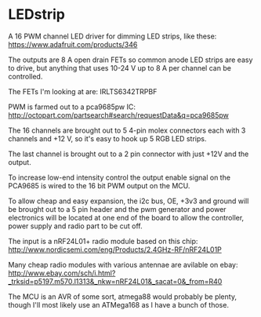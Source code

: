 LEDstrip
========

A 16 PWM channel LED driver for dimming LED strips, like these:
https://www.adafruit.com/products/346

The outputs are 8 A open drain FETs so common anode LED strips are easy to drive,
but anything that uses 10-24 V up to 8 A per channel can be controlled.

The FETs I'm looking at are: IRLTS6342TRPBF

PWM is farmed out to a pca9685pw IC:
http://octopart.com/partsearch#search/requestData&q=pca9685pw

The 16 channels are brought out to 5 4-pin molex connectors each with 3 channels and +12 V,
so it's easy to hook up 5 RGB LED strips.

The last channel is brought out to a 2 pin connector with just +12V and the output.

To increase low-end intensity control the output enable signal on the PCA9685 is wired to
the 16 bit PWM output on the MCU.

To allow cheap and easy expansion, the i2c bus, OE, +3v3 and ground will be brought out to a
5 pin header and the pwm generator and power electronics will be located at one end of the
board to allow the controller, power supply and radio part to be cut off.

The input is a nRF24L01+ radio module based on this chip:
http://www.nordicsemi.com/eng/Products/2.4GHz-RF/nRF24L01P

Many cheap radio modules with various antennae are avilable on ebay:
http://www.ebay.com/sch/i.html?_trksid=p5197.m570.l1313&_nkw=nRF24L01&_sacat=0&_from=R40

The MCU is an AVR of some sort, atmega88 would probably be plenty,
though I'll most likely use an ATMega168 as I have a bunch of those.
